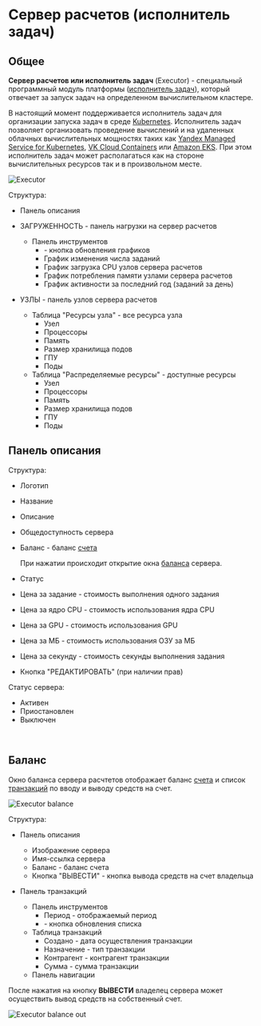 # Сервер расчетов (исполнитель задач)

## Общее

**Сервер расчетов или исполнитель задач** (Executor) - cпециальный программный модуль платформы ([исполнитель задач](/intro/architecture.md#компоненты)), который отвечает за запуск задач на определенном вычислительном кластере.

В настоящий момент поддерживается исполнитель задач для организации запуска задач в среде [Kubernetes](https://kubernetes.io/). Исполнитель задач позволяет организовать проведение вычислений и на удаленных облачных вычислительных мощностях таких как [Yandex Managed Service for Kubernetes](https://cloud.yandex.com/en/services/managed-kubernetes), [VK Cloud Containers](https://mcs.mail.ru/containers/) или [Amazon EKS](https://aws.amazon.com/eks/). При этом исполнитель задач может располагаться как на стороне вычислительных ресурсов так и в произвольном месте.

![Executor](/images/common/executor.png)

Структура:

- Панель описания
- <span class='iconify-inline' data-icon='mdi:clipboard-pulse'></span>ЗАГРУЖЕННОСТЬ - панель нагрузки на сервер расчетов
  - Панель инструментов
    - <span class='iconify-inline' data-icon='mdi:refresh'></span> - кнопка обновления графиков
    - График изменения числа заданий
    - График загрузка CPU узлов сервера расчетов
    - График потребления памяти узлами сервера расчетов
    - График активности за последний год (заданий за день)

- <span class='iconify-inline' data-icon='mdi:graph-outline'></span>УЗЛЫ - панель узлов сервера расчетов
  - Таблица "Ресурсы узла" - все ресурса узла
    - Узел
    - Процессоры
    - Память
    - Размер хранилища подов
    - ГПУ
    - Поды
  - Таблица "Распределяемые ресурсы" - доступные ресурсы
    - Узел
    - Процессоры
    - Память
    - Размер хранилища подов
    - ГПУ
    - Поды

## Панель описания

Структура:

- Логотип
- Название
- Описание
- <span class='iconify-inline' data-icon='mdi:eye' style="color: blue"></span> Общедоступность сервера
- <span class='iconify-inline' data-icon='mdi:wallet'></span> Баланс - баланс [счета][1]

  При нажатии происходит открытие окна [баланса](#баланс) сервера.

- <span class='iconify-inline' data-icon='mdi:play-circle' style="color: green"></span> Статус
- Цена за задание - стоимость выполнения одного задания
- Цена за ядро CPU - стоимость использования ядра CPU
- Цена за GPU - стоимость использования GPU
- Цена за МБ - стоимость использования ОЗУ за МБ
- Цена за секунду - стоимость секунды выполнения задания
- Кнопка "РЕДАКТИРОВАТЬ" (при наличии прав)

Статус сервера:

- <span class='iconify-inline' data-icon='mdi:play-circle' style="color: green"></span> Активен
- <span class='iconify-inline' data-icon='mdi:pause-circle' style="color: orange"></span> Приостановлен
- <span class='iconify-inline' data-icon='mdi:stop-circle' style="color: red"></span> Выключен

<br clear="right"/>

## Баланс

Окно баланса сервера расчтетов отображает баланс [счета][1] и список [транзакций][2] по вводу и выводу средств на счет.

![Executor balance](/images/common/executor_balance.png)

Структура:

- Панель описания

  - Изображение сервера
  - Имя-ссылка сервера
  - <span class='iconify-inline' data-icon='mdi:wallet'></span> Баланс - баланс счета
  - Кнопка "ВЫВЕСТИ" - кнопка вывода средств на счет владельца

- Панель транзакций
  - Панель инструментов
    - Период <span class='iconify-inline' data-icon='mdi:calendar-range'></span> - отображаемый период
    - <span class='iconify-inline' data-icon='mdi:refresh'></span> - кнопка обновления списка
  - Таблица транзакций
    - Создано - дата осуществления транзакции
    - Назначение - тип транзакции
    - Контрагент - контрагент транзакции
    - Сумма - сумма транзакции
  - Панель навигации

После нажатия на кнопку **ВЫВЕСТИ** владелец сервера может осуществить вывод средств на собственный счет.

![Executor balance out](/images/common/executor_balance_out.png)

[1]: /desc/finance.md#cчета
[2]: /desc/finance.md#транзакции
